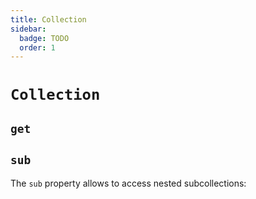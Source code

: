 ```yaml
---
title: Collection
sidebar:
  badge: TODO
  order: 1
---
```


# `Collection`

## `get`

## `sub`

The `sub` property allows to access nested subcollections:
